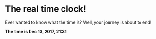 # The real time clock!

Ever wanted to know what the time is? Well, your journey is about to end!

**The time is Dec 13, 2017, 21:31**